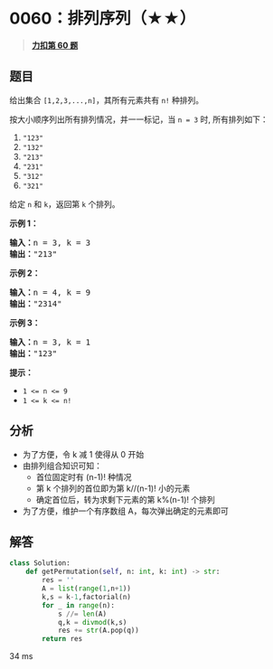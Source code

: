 # 0060：排列序列（★★）


> <u>**[力扣第 60 题](https://leetcode.cn/problems/permutation-sequence/)**</u>

## 题目

<p>给出集合 <code>[1,2,3,...,n]</code>，其所有元素共有 <code>n!</code> 种排列。</p>

<p>按大小顺序列出所有排列情况，并一一标记，当 <code>n = 3</code> 时, 所有排列如下：</p>

<ol>
<li><code>"123"</code></li>
<li><code>"132"</code></li>
<li><code>"213"</code></li>
<li><code>"231"</code></li>
<li><code>"312"</code></li>
<li><code>"321"</code></li>
</ol>

<p>给定 <code>n</code> 和 <code>k</code>，返回第 <code>k</code> 个排列。</p>



<p><strong>示例 1：</strong></p>

<pre>
<strong>输入：</strong>n = 3, k = 3
<strong>输出：</strong>"213"
</pre>

<p><strong>示例 2：</strong></p>

<pre>
<strong>输入：</strong>n = 4, k = 9
<strong>输出：</strong>"2314"
</pre>

<p><strong>示例 3：</strong></p>

<pre>
<strong>输入：</strong>n = 3, k = 1
<strong>输出：</strong>"123"
</pre>



<p><strong>提示：</strong></p>

<ul>
<li><code>1 <= n <= 9</code></li>
<li><code>1 <= k <= n!</code></li>
</ul>


## 分析 

- 为了方便，令 k 减 1 使得从 0 开始
- 由排列组合知识可知：
	- 首位固定时有 (n-1)! 种情况
	- 第 k 个排列的首位即为第 k//(n-1)! 小的元素
	- 确定首位后，转为求剩下元素的第 k%(n-1)! 个排列
- 为了方便，维护一个有序数组 A，每次弹出确定的元素即可
 
## 解答

```python
class Solution:
    def getPermutation(self, n: int, k: int) -> str:
        res = ''
        A = list(range(1,n+1))
        k,s = k-1,factorial(n)
        for _ in range(n):
            s //= len(A)
            q,k = divmod(k,s)
            res += str(A.pop(q))
        return res
```
34 ms

